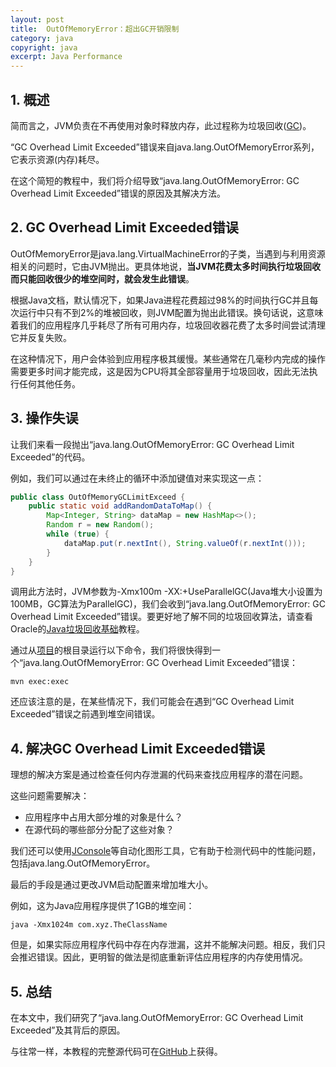 ```yaml
---
layout: post
title:  OutOfMemoryError：超出GC开销限制
category: java
copyright: java
excerpt: Java Performance
---
```


## 1. 概述

简而言之，JVM负责在不再使用对象时释放内存，此过程称为垃圾回收([GC](https://www.baeldung.com/jvm-garbage-collectors))。

“GC Overhead Limit Exceeded”错误来自java.lang.OutOfMemoryError系列，它表示资源(内存)耗尽。

在这个简短的教程中，我们将介绍导致“java.lang.OutOfMemoryError: GC Overhead Limit Exceeded”错误的原因及其解决方法。

## 2. GC Overhead Limit Exceeded错误

OutOfMemoryError是java.lang.VirtualMachineError的子类，当遇到与利用资源相关的问题时，它由JVM抛出。更具体地说，**当JVM花费太多时间执行垃圾回收而只能回收很少的堆空间时，就会发生此错误**。

根据Java文档，默认情况下，如果Java进程花费超过98%的时间执行GC并且每次运行中只有不到2%的堆被回收，则JVM配置为抛出此错误。换句话说，这意味着我们的应用程序几乎耗尽了所有可用内存，垃圾回收器花费了太多时间尝试清理它并反复失败。

在这种情况下，用户会体验到应用程序极其缓慢。某些通常在几毫秒内完成的操作需要更多时间才能完成，这是因为CPU将其全部容量用于垃圾回收，因此无法执行任何其他任务。

## 3. 操作失误

让我们来看一段抛出“java.lang.OutOfMemoryError: GC Overhead Limit Exceeded”的代码。

例如，我们可以通过在未终止的循环中添加键值对来实现这一点：

```java
public class OutOfMemoryGCLimitExceed {
    public static void addRandomDataToMap() {
        Map<Integer, String> dataMap = new HashMap<>();
        Random r = new Random();
        while (true) {
            dataMap.put(r.nextInt(), String.valueOf(r.nextInt()));
        }
    }
}
```

调用此方法时，JVM参数为-Xmx100m -XX:+UseParallelGC(Java堆大小设置为100MB，GC算法为ParallelGC)，我们会收到“java.lang.OutOfMemoryError: GC Overhead Limit Exceeded”错误。要更好地了解不同的垃圾回收算法，请查看Oracle的[Java垃圾回收基础](http://www.oracle.com/webfolder/technetwork/tutorials/obe/java/gc01/index.html)教程。

通过从[项目](https://github.com/tuyucheng7/taketoday-tutorial4j/tree/master/java-core-modules)的根目录运行以下命令，我们将很快得到一个“java.lang.OutOfMemoryError: GC Overhead Limit Exceeded”错误：

```shell
mvn exec:exec
```

还应该注意的是，在某些情况下，我们可能会在遇到“GC Overhead Limit Exceeded”错误之前遇到堆空间错误。

## 4. 解决GC Overhead Limit Exceeded错误

理想的解决方案是通过检查任何内存泄漏的代码来查找应用程序的潜在问题。

这些问题需要解决：

-   应用程序中占用大部分堆的对象是什么？
-   在源代码的哪些部分分配了这些对象？

我们还可以使用[JConsole](https://docs.oracle.com/en/java/javase/11/management/using-jconsole.html#GUID-77416B38-7F15-4E35-B3D1-34BFD88350B5)等自动化图形工具，它有助于检测代码中的性能问题，包括java.lang.OutOfMemoryError。

最后的手段是通过更改JVM启动配置来增加堆大小。

例如，这为Java应用程序提供了1GB的堆空间：

```shell
java -Xmx1024m com.xyz.TheClassName
```

但是，如果实际应用程序代码中存在内存泄漏，这并不能解决问题。相反，我们只会推迟错误。因此，更明智的做法是彻底重新评估应用程序的内存使用情况。

## 5. 总结

在本文中，我们研究了“java.lang.OutOfMemoryError: GC Overhead Limit Exceeded”及其背后的原因。

与往常一样，本教程的完整源代码可在[GitHub](https://github.com/tuyucheng7/taketoday-tutorial4j/tree/master/java-core-modules/java-perf-1)上获得。